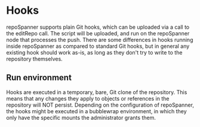 Hooks
=====

repoSpanner supports plain Git hooks, which can be uploaded via a call to
the editRepo call.
The script will be uploaded, and run on the repoSpanner node that processes
the push.
There are some differences in hooks running inside repoSpanner as compared
to standard Git hooks, but in general any existing hook should work as-is,
as long as they don't try to write to the repository themselves.


Run environment
---------------

Hooks are executed in a temporary, bare, Git clone of the repository.
This means that any changes they apply to objects or references in the
repository will NOT persist.
Depending on the configuration of repoSpanner, the hooks might be executed
in a bubblewrap environment, in which they only have the specific mounts
the administrator grants them.
